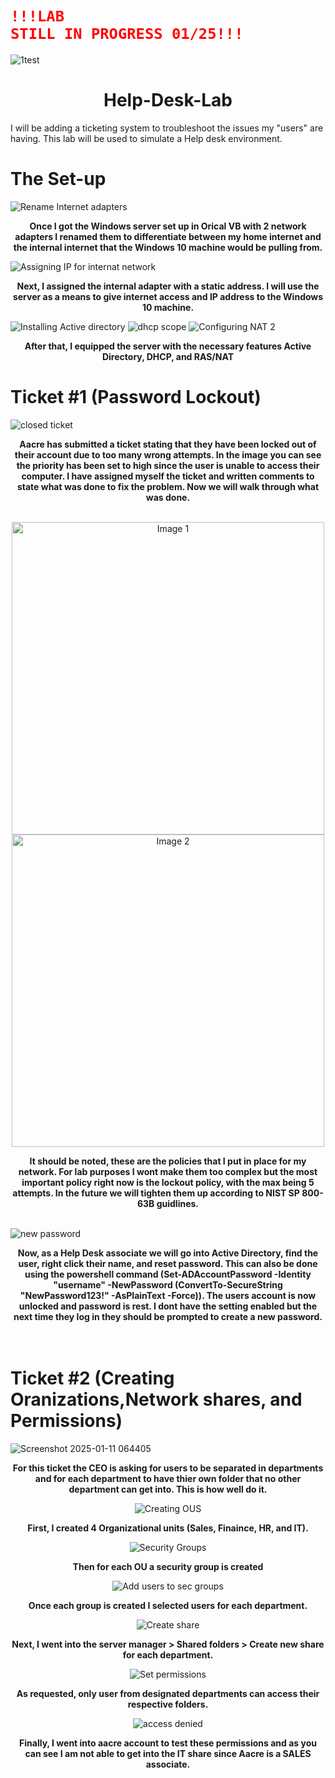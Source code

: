 # <code style="color : red">!!!LAB STILL IN PROGRESS 01/25!!!</code>

![1test](https://github.com/user-attachments/assets/a828d4fd-8f7d-41ee-8b64-b5a21ea8d279)

<div style="text-align: center;">
  <h1>Help-Desk-Lab</h1>
</div>
I will be adding a ticketing system to troubleshoot the issues my "users" are having.  This lab will be used to simulate a Help desk environment. 


# The Set-up

![Rename Internet adapters ](https://github.com/user-attachments/assets/c658cf31-1434-4f68-866e-4b9dd00241a1)

<div align="center"><b>Once I got the Windows server set up in Orical VB with 2 network adapters I renamed them to differentiate between my home internet and the internal internet that the Windows 10 machine would be pulling from.</b>
</div>

![Assigning IP for internat network ](https://github.com/user-attachments/assets/89fbd4dd-3460-4543-ae6d-13d606f9749d)

<div align="center"><b>Next, I assigned the internal adapter with a static address. I will use the server as a means to give internet access and IP address to the Windows 10 machine.</b>
</div>

![Installing Active directory ](https://github.com/user-attachments/assets/38a51063-cca7-4c4c-b60a-d356a4ebb420)
![dhcp scope](https://github.com/user-attachments/assets/ae1654c3-05f2-4c74-b50c-ca9b7e8a9a4f)
![Configuring NAT 2](https://github.com/user-attachments/assets/8ece7ecd-64ae-47af-8688-b523434e1342)


<div align="center"><b>After that, I equipped the server with the necessary features Active Directory, DHCP, and RAS/NAT</b>
</div>

# Ticket #1 (Password Lockout)
![closed ticket](https://github.com/user-attachments/assets/2fd81a55-0c5c-4335-bb25-ee9ab5017d90)

<div align="center"><b>Aacre has submitted a ticket stating that they have been locked out of their account due to too many wrong attempts. In the image you can see the priority has been set to high since the user is unable to access their computer. I have assigned myself the ticket and written comments to state what was done to fix the problem. Now we will walk through what was done. </b>
</div>

<br/>

<p align="center">
  <img src="https://github.com/user-attachments/assets/cef4ce63-4837-4963-879c-918ea23bf015" alt="Image 1" width="500">
  <img src="https://github.com/user-attachments/assets/4cdc4a78-eabe-4d79-ac8a-dbc06cac8197" alt="Image 2" width="500">
</p>

<div align="center"><b> It should be noted, these are the policies that I put in place for my network. For lab purposes I wont make them too complex but the most important policy right now is the lockout policy, with the max being 5 attempts. In the future we will tighten them up according to NIST SP 800-63B guidlines.</b>
</div>
<br/>

![new password](https://github.com/user-attachments/assets/b1618301-6545-413b-bccb-30ae83bf15af)
<div align="center"><b> Now, as a Help Desk associate we will go into Active Directory, find the user, right click their name, and reset password. This can also be done using the powershell command (Set-ADAccountPassword -Identity "username" -NewPassword (ConvertTo-SecureString "NewPassword123!" -AsPlainText -Force)). The users account is now unlocked and password is rest. I dont have the setting enabled but the next time they log in they should be prompted to create a new password. </b>
</div>
<br/>
<br/>

# Ticket #2 (Creating Oranizations,Network shares, and Permissions)
![Screenshot 2025-01-11 064405](https://github.com/user-attachments/assets/fe4057f4-cf5c-4a0e-b874-cdd05a6b442c)
<br/>
<div align="center"><b> For this ticket the CEO is asking for users to be separated in departments and for each department to have thier own folder that no other department can get into. This is how well do it.  </b>
<br/>


![Creating OUS](https://github.com/user-attachments/assets/e0dbd29e-eac9-48f1-8938-b26669f615e9)
<br/>
<div align="center"><b> First, I created 4 Organizational units (Sales, Finaince, HR, and IT). </b>
<br/>

![Security Groups](https://github.com/user-attachments/assets/b374377d-a6f2-48b5-8771-e156ac7416e1)
<br/>
<div align="center"><b>Then for each OU a security group is created </b>
<br/>

![Add users to sec groups](https://github.com/user-attachments/assets/e7cd9011-2259-4302-811d-7342e1fda1c2)
<br/>
<div align="center"><b>Once each group is created I selected users for each department.  </b>
<br/>

![Create share](https://github.com/user-attachments/assets/b2b37d8b-bbf2-47fb-ad93-e129a96655f1)
<br/>
<div align="center"><b>Next, I went into the server manager > Shared folders > Create new share for each department.  </b>
<br/>

![Set permissions](https://github.com/user-attachments/assets/b42bec9f-e29c-4d99-a8bf-71e64d51f90a)
<br/>
<div align="center"><b>As requested, only user from designated departments can access their respective folders.  </b>
<br/>

![access denied](https://github.com/user-attachments/assets/d75cb499-a6f1-43ce-8d08-28647620b7cf)
<br/>
<div align="center"><b>Finally, I went into aacre account to test these permissions and as you can see I am not able to get into the IT share since Aacre is a SALES associate.  </b>
<br/>






